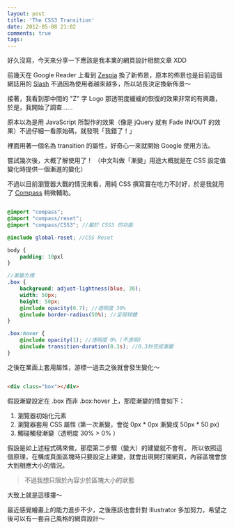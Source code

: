 ```yaml
---
layout: post
title: 'The CSS3 Transition'
date: 2012-05-08 21:02
comments: true
tags: 
---
```



好久沒寫，今天來分享一下應該是我本業的網頁設計相關文章 XDD

前幾天在 Google Reader 上看到 [Zespia](http://zespia.tw/) 換了新佈景，原本的佈景也是目前這個網誌用的 [Slash](http://zespia.tw/Octopress-Theme-Slash/index_tw.html) 不過因為使用者越來越多，所以站長決定換新佈景～

接著，我看到那中間的 "Z" 字 Logo 那透明度緩緩的恢復的效果非常的有興趣，於是，我開始了調查……

<!-- more -->

原本以為是用 JavaScript 所製作的效果（像是 jQuery 就有 Fade IN/OUT 的效果）不過仔細一看原始碼，就發現「我錯了！」

裡面用著一個名為 transition 的屬性，好奇心一來就開始 Google 使用方法。

嘗試幾次後，大概了解使用了！
（中文叫做「漸變」用途大概就是在 CSS 設定值變化時提供一個漸進的變化）

不過以目前瀏覽器大戰的情況來看，用純 CSS 撰寫實在吃力不討好，於是我就用了 [Compass](http://compass-style.org) 稍微輔助。

``` sCSS site.css.scss

@import "compass";
@import "compass/reset";
@import "compass/CSS3"; //屬於 CSS3 的功能

@include global-reset; //CSS Reset

body {
	padding: 10pxl
}

//漸變方塊
.box {
	background: adjust-lightness(blue, 30);
	width: 50px;
	height: 50px;
	@include opacity(0.7); //透明度 30%
	@include border-radius(50%); //呈現球體
}

.box:hover {
	@include opacity(1); //透明度 0% (不透明)
	@include transition-duration(0.3s); //0.3秒完成漸變
}

```

之後在業面上套用屬性，游標一過去之後就會發生變化～

``` html

<div class="box"></div>

```

假設漸變設定在 .box 而非 .box:hover 上，那麼漸變的情會如下：

1. 瀏覽器初始化元素
2. 瀏覽器套用 CSS 屬性 (第一次漸變，會從 0px * 0px 漸變成 50px * 50 px)
3. 觸碰觸發漸變（透明度 30% > 0% ）

假設是如上述程式碼來做，那麼第二步驟（變大）的建變就不會有。
所以依照這個原理，在構成頁面區塊時只要設定上建變，就會出現開打開網頁，內容區塊會放大到相應大小的情況。
> 不過我想只限於內容少於區塊大小的狀態

大致上就是這樣摟～

最近感覺繪畫上的能力進步不少，之後應該也會針對 Illustrator 多加努力，希望之後可以有一套自己風格的網頁設計～ 

